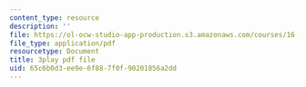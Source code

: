 ```yaml
---
content_type: resource
description: ''
file: https://ol-ocw-studio-app-production.s3.amazonaws.com/courses/16-842-fundamentals-of-systems-engineering-fall-2015/65c6b0d3ee9e6f887f0f90201856a2dd_sOkQ4HBmZXo.pdf
file_type: application/pdf
resourcetype: Document
title: 3play pdf file
uid: 65c6b0d3-ee9e-6f88-7f0f-90201856a2dd
---
```

